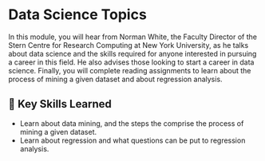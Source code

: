 # Data Science Topics

In this module, you will hear from Norman White, the Faculty Director of the Stern Centre for Research Computing at New York University, as he talks about data science and the skills required for anyone interested in pursuing a career in this field. He also advises those looking to start a career in data science. Finally, you will complete reading assignments to learn about the process of mining a given dataset and about regression analysis.

## 🔑 Key Skills Learned
- Learn about data mining, and the steps the comprise the process of mining a given dataset.
- Learn about regression and what questions can be put to regression analysis.
